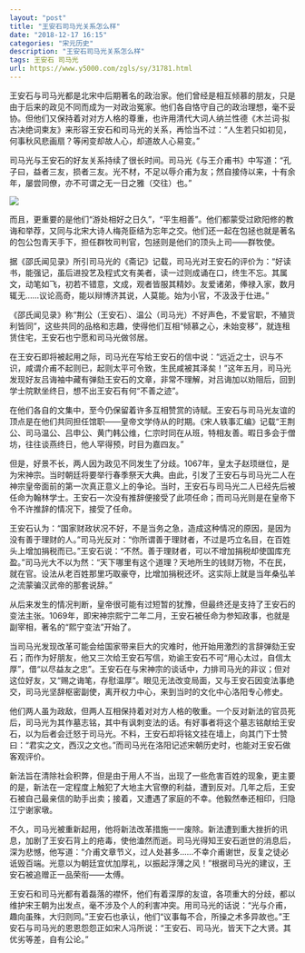 ```yaml
---
layout: "post"
title: "王安石司马光关系怎么样"
date: "2018-12-17 16:15"
categories: "宋元历史"
description: "王安石司马光关系怎么样"
tags: 王安石 司马光
url: https://www.y5000.com/zgls/sy/31781.html
---
```






王安石与司马光都是北宋中后期著名的政治家。他们曾经是相互倾慕的朋友，只是由于后来的政见不同而成为一对政治冤家。他们各自恪守自己的政治理想，毫不妥协。但他们又保持着对对方人格的尊重，也许用清代大词人纳兰性德《木兰词·拟古决绝词柬友》来形容王安石和司马光的关系，再恰当不过：“人生若只如初见，何事秋风悲画扇？等闲变却故人心，却道故人心易变。”

司马光与王安石的好友关系持续了很长时间。司马光《与王介甫书》中写道：“孔子曰，益者三友，损者三友。光不材，不足以辱介甫为友；然自接侍以来，十有余年，屡尝同僚，亦不可谓之无一日之雅（交往）也。”

![](https://img.y5000.com/uploads/allimg/180802/8-1PP2093115W7.jpg)

而且，更重要的是他们“游处相好之日久”，“平生相善”。他们都蒙受过欧阳修的教诲和举荐，又同与北宋大诗人梅尧臣结为忘年之交。他们还一起在包拯也就是著名的包公包青天手下，担任群牧司判官，包拯则是他们的顶头上司——群牧使。

据《邵氏闻见录》所引司马光的《斋记》记载，司马光对王安石的评价为：“好读书，能强记，虽后进投艺及程式文有美者，读一过则成诵在口，终生不忘。其属文，动笔如飞，初若不错意，文成，观者皆服其精妙。友爱诸弟，俸禄入家，数月辄无……议论高奇，能以辩博济其说，人莫能。始为小官，不汲汲于仕进。”

《邵氏闻见录》称“荆公（王安石）、温公（司马光）不好声色，不爱官职，不殖货利皆同”，这些共同的品格和志趣，使得他们互相“倾慕之心，未始变移”，就连租赁住宅，王安石也宁愿和司马光做邻居。

在王安石即将被起用之际，司马光在写给王安石的信中说：“远近之士，识与不识，咸谓介甫不起则已，起则太平可令致，生民咸被其泽矣！”这年五月，司马光发现好友吕诲袖中藏有弹劾王安石的文章，非常不理解，对吕诲加以劝阻后，回到学士院默坐终日，想不出王安石有何“不善之迹”。

在他们各自的文集中，至今仍保留着许多互相赞赏的诗赋。王安石与司马光友谊的顶点是在他们共同担任馆职——皇帝文学侍从的时期。《宋人轶事汇编》记载“王荆公、司马温公、吕申公、黄门韩公维，仁宗时同在从班，特相友善。暇日多会于僧坊，往往谈燕终日，他人罕得预，时目为嘉四友。”

但是，好景不长，两人因为政见不同发生了分歧。1067年，皇太子赵顼继位，是为宋神宗。当时朝廷将要举行春季祭天大典。由此，引发了王安石与司马光二人在神宗皇帝面前的第一次真正意义上的争论。当时，王安石与司马光二人已经先后被任命为翰林学士。王安石一次没有推辞便接受了此项任命；而司马光则是在皇帝下令不许推辞的情况下，接受了任命。

王安石认为：“国家财政状况不好，不是当务之急，造成这种情况的原因，是因为没有善于理财的人。”司马光反对：“你所谓善于理财者，不过是巧立名目，在百姓头上增加捐税而已。”王安石说：“不然。善于理财者，可以不增加捐税却使国库充盈。”司马光大不以为然：“天下哪里有这个道理？天地所生的钱财万物，不在民，就在官。设法从老百姓那里巧取豪夺，比增加捐税还坏。这实际上就是当年桑弘羊之流蒙骗汉武帝的那套说辞。”

从后来发生的情况判断，皇帝很可能有过短暂的犹豫，但最终还是支持了王安石的变法主张。1069年，即宋神宗熙宁二年二月，王安石被任命为参知政事，也就是副宰相，著名的“熙宁变法”开始了。

当司马光发现改革可能会给国家带来巨大的灾难时，他开始用激烈的言辞弹劾王安石；而作为好朋友，他又三次给王安石写信，劝谕王安石不可“用心太过，自信太厚”，借“以尽益友之忠”。王安石在与宋神宗的谈话中，力排司马光的非议；但对这位好友，又“赐之诲笔，存慰温厚”。眼见无法改变局面，又与王安石因变法事绝交，司马光坚辞枢密副使，离开权力中心，来到当时的文化中心洛阳专心修史。

他们两人虽为政敌，但两人互相保持着对对方人格的敬重。一个反对新法的官员死后，司马光为其作墓志铭，其中有讽刺变法的话。有好事者将这个墓志铭献给王安石，以为后者会迁怒于司马光。不料，王安石却将铭文挂在墙上，向其门下士赞曰：“君实之文，西汉之文也。”而司马光在洛阳记述宋朝历史时，也能对王安石做客观评价。

新法旨在清除社会积弊，但是由于用人不当，出现了一些危害百姓的现象，更主要的是，新法在一定程度上触犯了大地主大官僚的利益，遭到反对。几年之后，王安石被自己最亲信的助手出卖；接着，又遭遇了家庭的不幸。他毅然奉还相印，归隐江宁谢家墩。

不久，司马光被重新起用，他将新法改革措施一一废除。新法遭到重大挫折的讯息，加剧了王安石背上的疮毒，使他溘然而逝。司马光得知王安石逝世的消息后，深为悲憾，他写道：“介甫文章节义，过人处甚多……不幸介甫谢世，反复之徒必诋毁百端。光意以为朝廷宜优加厚礼，以振起浮薄之风！”根据司马光的建议，王安石被追赠正一品荣衔——太傅。

王安石和司马光都有着磊落的襟怀，他们有着深厚的友谊，各项重大的分歧，都以维护宋王朝为出发点，毫不涉及个人的利害冲突。用司马光的话说：“光与介甫，趣向虽殊，大归则同。”王安石也承认，他们“议事每不合，所操之术多异故也。”王安石与司马光的恩恩怨怨正如宋人冯所说：“王安石、司马光，皆天下之大贤。其优劣等差，自有公论。”
